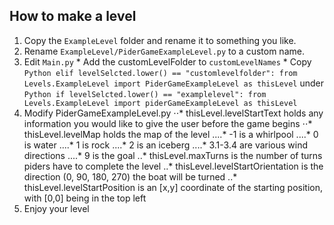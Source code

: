 ## How to make a level

1. Copy the `ExampleLevel` folder and rename it to something you like.
2. Rename `ExampleLevel/PiderGameExampleLevel.py` to a custom name.
3. Edit `Main.py`
        * Add the customLevelFolder to `customLevelNames`
        * Copy ```Python
        elif levelSelcted.lower() == "customlevelfolder":
                    from Levels.ExampleLevel import PiderGameExampleLevel as thisLevel```
        under ```Python
        if levelSelcted.lower() == "examplelevel":
                    from Levels.ExampleLevel import piderGameExampleLevel as thisLevel```
4. Modify PiderGameExampleLevel.py
⋅⋅* thisLevel.levelStartText holds any information you would like to give the user before the game begins
⋅⋅* thisLevel.levelMap holds the map of the level
....* -1 is a whirlpool
....* 0 is water
....* 1 is rock
....* 2 is an iceberg
....* 3.1-3.4 are various wind directions
....* 9 is the goal
..* thisLevel.maxTurns is the number of turns piders have to complete the level
..* thisLevel.levelStartOrientation is the direction (0, 90, 180, 270) the boat will be turned
..* thisLevel.levelStartPosition is an [x,y] coordinate of the starting position, with [0,0] being in the top left
5. Enjoy your level
